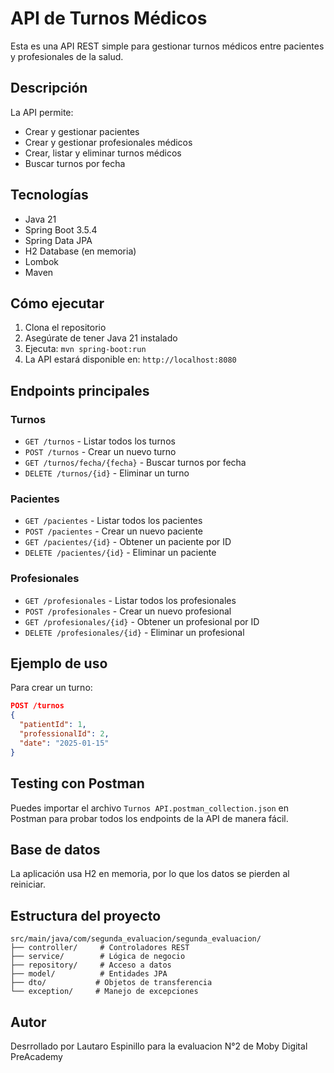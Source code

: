 # API de Turnos Médicos

Esta es una API REST simple para gestionar turnos médicos entre pacientes y profesionales de la salud.

## Descripción

La API permite:

- Crear y gestionar pacientes
- Crear y gestionar profesionales médicos
- Crear, listar y eliminar turnos médicos
- Buscar turnos por fecha

## Tecnologías

- Java 21
- Spring Boot 3.5.4
- Spring Data JPA
- H2 Database (en memoria)
- Lombok
- Maven

## Cómo ejecutar

1. Clona el repositorio
2. Asegúrate de tener Java 21 instalado
3. Ejecuta: `mvn spring-boot:run`
4. La API estará disponible en: `http://localhost:8080`

## Endpoints principales

### Turnos

- `GET /turnos` - Listar todos los turnos
- `POST /turnos` - Crear un nuevo turno
- `GET /turnos/fecha/{fecha}` - Buscar turnos por fecha
- `DELETE /turnos/{id}` - Eliminar un turno

### Pacientes

- `GET /pacientes` - Listar todos los pacientes
- `POST /pacientes` - Crear un nuevo paciente
- `GET /pacientes/{id}` - Obtener un paciente por ID
- `DELETE /pacientes/{id}` - Eliminar un paciente

### Profesionales

- `GET /profesionales` - Listar todos los profesionales
- `POST /profesionales` - Crear un nuevo profesional
- `GET /profesionales/{id}` - Obtener un profesional por ID
- `DELETE /profesionales/{id}` - Eliminar un profesional

## Ejemplo de uso

Para crear un turno:

```json
POST /turnos
{
  "patientId": 1,
  "professionalId": 2,
  "date": "2025-01-15"
}
```

## Testing con Postman

Puedes importar el archivo `Turnos API.postman_collection.json` en Postman para probar todos los endpoints de la API de manera fácil.

## Base de datos

La aplicación usa H2 en memoria, por lo que los datos se pierden al reiniciar.

## Estructura del proyecto

```
src/main/java/com/segunda_evaluacion/segunda_evaluacion/
├── controller/     # Controladores REST
├── service/        # Lógica de negocio
├── repository/     # Acceso a datos
├── model/          # Entidades JPA
├── dto/           # Objetos de transferencia
└── exception/     # Manejo de excepciones
```

## Autor

Desrrollado por Lautaro Espinillo para la evaluacion N°2 de Moby Digital PreAcademy
